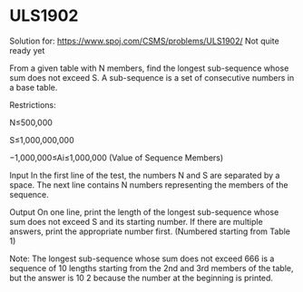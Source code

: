 # ULS1902
Solution for: https://www.spoj.com/CSMS/problems/ULS1902/  Not quite ready yet


From a given table with N members, find the longest sub-sequence whose sum does not exceed S. A sub-sequence is a set of consecutive numbers in a base table.

Restrictions:

N≤500,000

S≤1,000,000,000

−1,000,000≤Ai≤1,000,000 (Value of Sequence Members)

Input
In the first line of the test, the numbers N and S are separated by a space. The next line contains N numbers representing the members of the sequence.

Output
On one line, print the length of the longest sub-sequence whose sum does not exceed S and its starting number. If there are multiple answers, print the appropriate number first. (Numbered starting from Table 1)

Note: The longest sub-sequence whose sum does not exceed 666 is a sequence of 10 lengths starting from the 2nd and 3rd members of the table, but the answer is 10 2 because the number at the beginning is printed.
